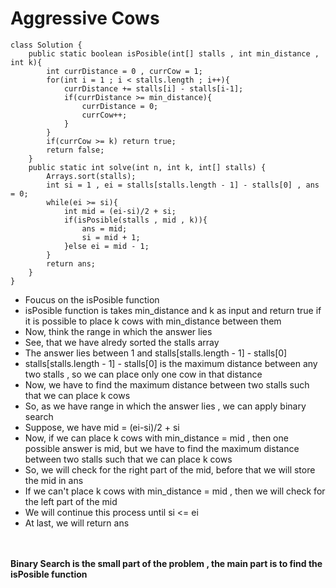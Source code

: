 # Aggressive Cows

```
class Solution {
    public static boolean isPosible(int[] stalls , int min_distance , int k){
        int currDistance = 0 , currCow = 1;
        for(int i = 1 ; i < stalls.length ; i++){
            currDistance += stalls[i] - stalls[i-1];
            if(currDistance >= min_distance){
                currDistance = 0;
                currCow++;
            }
        }
        if(currCow >= k) return true;
        return false;
    }
    public static int solve(int n, int k, int[] stalls) {
        Arrays.sort(stalls);
        int si = 1 , ei = stalls[stalls.length - 1] - stalls[0] , ans = 0;
        while(ei >= si){
            int mid = (ei-si)/2 + si;
            if(isPosible(stalls , mid , k)){
                ans = mid;
                si = mid + 1;
            }else ei = mid - 1;
        }
        return ans;
    }
}
```

- Foucus on the isPosible function
- isPosible function is takes min_distance and k as input and return true if it is possible to place k cows with min_distance between them
- Now, think the range in which the answer lies
- See, that we have alredy sorted the stalls array
- The answer lies between 1 and stalls[stalls.length - 1] - stalls[0]
- stalls[stalls.length - 1] - stalls[0] is the maximum distance between any two stalls , so we can place only one cow in that distance
- Now, we have to find the maximum distance between two stalls such that we can place k cows
- So, as we have range in which the answer lies , we can apply binary search
- Suppose, we have mid = (ei-si)/2 + si
- Now, if we can place k cows with min_distance = mid , then one possible answer is mid, but we have to find the maximum distance between two stalls such that we can place k cows
- So, we will check for the right part of the mid, before that we will store the mid in ans
- If we can't place k cows with min_distance = mid , then we will check for the left part of the mid
- We will continue this process until si <= ei
- At last, we will return ans
 <br/>
 <br/>
<b>Binary Search is the small part of the problem , the main part is to find the isPosible function</b>
